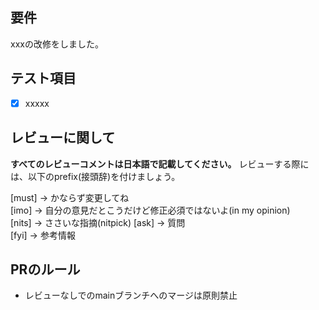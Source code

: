 <!-- I want to review in Japanese. Please conduct all reviews in Japanese. -->
## 要件
xxxの改修をしました。

## テスト項目
- [x] xxxxx

## レビューに関して
**すべてのレビューコメントは日本語で記載してください。**
レビューする際には、以下のprefix(接頭辞)を付けましょう。
<!-- for GitHub Copilot review rule -->
[must] → かならず変更してね  
[imo] → 自分の意見だとこうだけど修正必須ではないよ(in my opinion)  
[nits] → ささいな指摘(nitpick) 
[ask] → 質問  
[fyi] → 参考情報
<!-- for GitHub Copilot review rule-->

## PRのルール
- レビューなしでのmainブランチへのマージは原則禁止
<!-- I want to review in Japanese. -->
